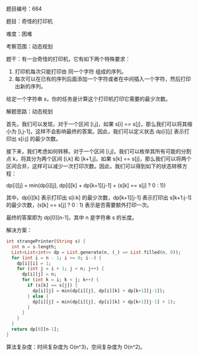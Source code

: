 题目编号：664

题目：奇怪的打印机

难度：困难

考察范围：动态规划

题干：有一台奇怪的打印机，它有如下两个特殊要求：

1. 打印机每次只能打印由 同一个字符 组成的序列。
2. 每次可以在已有的序列后面添加一个字符或者在中间插入一个字符，然后打印出新的序列。

给定一个字符串 s，你的任务是计算这个打印机打印它需要的最少次数。

解题思路：动态规划

首先，我们可以发现，对于一个区间 [i,j]，如果 s[i] == s[j]，那么我们可以将其缩小为 [i,j-1]，这样不会影响最终的答案。因此，我们可以定义状态 dp[i][j] 表示打印出 s[i:j] 的最少次数。

接下来，我们考虑如何转移。对于一个区间 [i,j]，我们可以枚举其所有可能的分割点 k，将其分为两个区间 [i,k] 和 [k+1,j]。如果 s[k] == s[j]，那么我们可以将两个区间合并，这样可以减少一次打印次数。因此，我们可以得到如下的状态转移方程：

dp[i][j] = min(dp[i][j], dp[i][k] + dp[k+1][j-1] + (s[k] == s[j] ? 0 : 1))

其中，dp[i][k] 表示打印出 s[i:k] 的最少次数，dp[k+1][j-1] 表示打印出 s[k+1:j-1] 的最少次数，(s[k] == s[j] ? 0 : 1) 表示是否需要额外打印一次。

最终的答案即为 dp[0][n-1]，其中 n 是字符串 s 的长度。

解决方案：

```dart
int strangePrinter(String s) {
  int n = s.length;
  List<List<int>> dp = List.generate(n, (_) => List.filled(n, 0));
  for (int i = n - 1; i >= 0; i--) {
    dp[i][i] = 1;
    for (int j = i + 1; j < n; j++) {
      dp[i][j] = n;
      for (int k = i; k < j; k++) {
        if (s[k] == s[j]) {
          dp[i][j] = min(dp[i][j], dp[i][k] + dp[k+1][j-1]);
        } else {
          dp[i][j] = min(dp[i][j], dp[i][k] + dp[k+1][j-1] + 1);
        }
      }
    }
  }
  return dp[0][n-1];
}
```

算法复杂度：时间复杂度为 O(n^3)，空间复杂度为 O(n^2)。